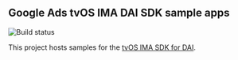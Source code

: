 ## Google Ads tvOS IMA DAI SDK sample apps

![Build status](https://github.com/googleads/googleads-ima-tvos-dai/workflows/Build%20Status/badge.svg?branch=main)

This project hosts samples for the
[tvOS IMA SDK for DAI](https://developers.google.com/interactive-media-ads/docs/sdks/tvos/dai).
